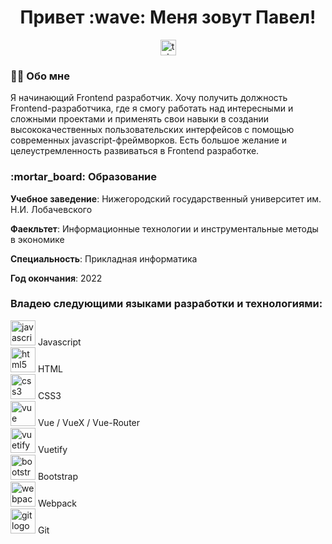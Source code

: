 <h1 align="center">Привет :wave: Меня зовут Павел!</h1>

<div align="center">
  <a href="https://t.me/PaulPavel" target="_blank">
    <img src="https://img.shields.io/static/v1?message=Telegram&logo=telegram&label=&color=2CA5E0&logoColor=white&labelColor=&style=for-the-badge" height="25" alt="telegram logo"  />
  </a>
</div>

<h3 align="left">👩‍💻  Обо мне</h3>
<p align="left">Я начинающий Frontend разработчик. Хочу получить должность Frontend-разработчика, где я смогу работать над интересными и сложными проектами и применять свои навыки в создании высококачественных пользовательских интерфейсов с помощью современных jаvascript-фреймворков. Есть большое желание и целеустремленность развиваться в Frontend разработке.</p>

<h3 align="left">:mortar_board: Образование </h3>

<p align="left"><strong>Учебное заведение</strong>: <span>Нижегородский государственный университет им. Н.И. Лобачевского</span></p>
<p align="left"><strong>Фаекльтет</strong>: <span >Информационные технологии и инструментальные методы в экономике</span></p>
<p align="left"><strong>Специальность</strong>: <span >Прикладная информатика</span></p>
<p align="left"><strong>Год окончания</strong>: <span >2022</span></p>

<h3 align="left"> Владею следующими языками разработки и технологиями:</h3>
<div align="left">
    <img src="https://cdn.jsdelivr.net/gh/devicons/devicon/icons/javascript/javascript-original.svg" height="40" alt="javascript logo"  /> Javascript 
  <br>
  <img src="https://cdn.jsdelivr.net/gh/devicons/devicon/icons/html5/html5-original.svg" height="40" alt="html5 logo"  /> HTML 
  <br>
  <img src="https://cdn.jsdelivr.net/gh/devicons/devicon/icons/css3/css3-original.svg" height="40" alt="css3 logo"  /> CSS3 
  <br>
  <img src="https://cdn.jsdelivr.net/gh/devicons/devicon@latest/icons/vuejs/vuejs-original.svg"  height="40" alt="vue logo"  /> Vue / VueX / Vue-Router 
  <br>
  <img src="https://cdn.jsdelivr.net/gh/devicons/devicon@latest/icons/vuetify/vuetify-original.svg" height="40" alt="vuetify logo" /> Vuetify 
  <br>
  <img src="https://cdn.jsdelivr.net/gh/devicons/devicon@latest/icons/bootstrap/bootstrap-original.svg" height="40" alt="bootstrap logo" /> Bootstrap 
  <br>
  <img src="https://cdn.simpleicons.org/webpack/8DD6F9" height="40" alt="webpack logo"  /> Webpack 
  <br>
  <img src="https://cdn.jsdelivr.net/gh/devicons/devicon@latest/icons/git/git-original.svg" height="40" alt="git logo"  /> Git 
</div>
